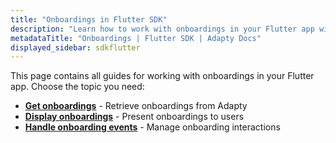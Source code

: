 ```yaml
---
title: "Onboardings in Flutter SDK"
description: "Learn how to work with onboardings in your Flutter app with Adapty SDK."
metadataTitle: "Onboardings | Flutter SDK | Adapty Docs"
displayed_sidebar: sdkflutter
---
```


This page contains all guides for working with onboardings in your Flutter app. Choose the topic you need:

- **[Get onboardings](flutter-get-onboardings)** - Retrieve onboardings from Adapty
- **[Display onboardings](flutter-present-onboardings)** - Present onboardings to users
- **[Handle onboarding events](flutter-handling-onboarding-events)** - Manage onboarding interactions 